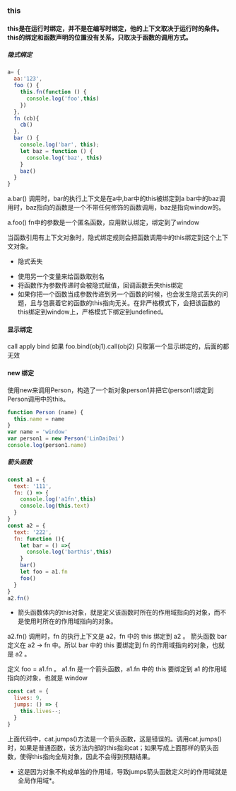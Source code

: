 ### this

#### this是在运行时绑定，并不是在编写时绑定，他的上下文取决于运行时的条件。this的绑定和函数声明的位置没有关系，只取决于函数的调用方式。

##### 隐式绑定
```js
a= {
  aa:'123',
  foo () {
    this.fn(function () {
      console.log('foo',this)
    })
  },
  fn (cb){
    cb()
  },
  bar () {
    console.log('bar', this);
    let baz = function () {
      console.log('baz', this)
    }
    baz()
  }
}
```
a.bar() 
调用时，bar的执行上下文是在a中,bar中的this被绑定到a
bar中的baz调用时，baz指向的函数是一个不带任何修饰的函数调用，baz是指向window的。

a.foo()
fn中的参数是一个匿名函数，应用默认绑定，绑定到了window

当函数引用有上下文对象时，隐式绑定规则会把函数调用中的this绑定到这个上下文对象。
* 隐式丢失
+ 使用另一个变量来给函数取别名
+ 将函数作为参数传递时会被隐式赋值，回调函数丢失this绑定
+ 如果你把一个函数当成参数传递到另一个函数的时候，也会发生隐式丢失的问题，且与包裹着它的函数的this指向无关。在非严格模式下，会把该函数的this绑定到window上，严格模式下绑定到undefined。


#### 显示绑定
call apply bind
如果 foo.bind(obj1).call(obj2)   只取第一个显示绑定的，后面的都无效


#### new 绑定
使用new来调用Person，构造了一个新对象person1并把它(person1)绑定到Person调用中的this。
```js
function Person (name) {
  this.name = name
}
var name = 'window'
var person1 = new Person('LinDaiDai')
console.log(person1.name)
```

##### 箭头函数
```js
const a1 = {
  text: '111',
  fn: () => {
    console.log('a1fn',this)
    console.log(this.text)
  }
}
const a2 = {
  text: '222',
  fn: function (){
    let bar = () =>{
      console.log('barthis',this)
    }
    bar()
    let foo = a1.fn
    foo()
  }
}
a2.fn()
```

* 箭头函数体内的this对象，就是定义该函数时所在的作用域指向的对象，而不是使用时所在的作用域指向的对象。

a2.fn()
调用时，fn 的执行上下文是 a2，fn 中的 this 绑定到 a2 。
箭头函数 bar 定义在 a2 -> fn 中。所以 bar 中的 this 要绑定到 fn 的作用域指向的对象，也就是 a2 。

定义 foo = a1.fn 。
a1.fn 是一个箭头函数，a1.fn 中的 this 要绑定到 a1 的作用域指向的对象，也就是 window

```js
const cat = {
  lives: 9,
  jumps: () => {
    this.lives--;
  }
}
```

上面代码中，cat.jumps()方法是一个箭头函数，这是错误的。调用cat.jumps()时，如果是普通函数，该方法内部的this指向cat；如果写成上面那样的箭头函数，使得this指向全局对象，因此不会得到预期结果。
* 这是因为对象不构成单独的作用域，导致jumps箭头函数定义时的作用域就是全局作用域*。